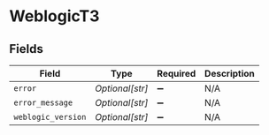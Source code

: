 # WeblogicT3


## Fields

| Field              | Type               | Required           | Description        |
| ------------------ | ------------------ | ------------------ | ------------------ |
| `error`            | *Optional[str]*    | :heavy_minus_sign: | N/A                |
| `error_message`    | *Optional[str]*    | :heavy_minus_sign: | N/A                |
| `weblogic_version` | *Optional[str]*    | :heavy_minus_sign: | N/A                |